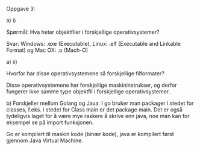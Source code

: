 ﻿

Oppgave 3:

a) i)

Spørmål: Hva heter objektfiler i forskjellige operativsystemer? 


Svar: Windows: .exe (Executable), Linux: .elf (Executable and Linkable Format) og Mac OX: .o (Mach-O)

a) ii)

Hvorfor har disse operativsystemene så forskjellige filformater? 


Disse operativsystemene har forskjellige maskininstrukser, og derfor fungerer ikke samme type objektfil i forskjellige operativsystemer.

b) Forskjeller mellom Golang og Java: I go bruker man packager i stedet for classes, f.eks. i stedet for Class main er det package main. Det er også tydeligvis laget for å være mye raskere å skrive enn java, noe man kan for eksempel se på import funksjonen.

Go er kompilert til maskin kode (binær kode), java er kompilert først gjennom Java Virtual Machine.
